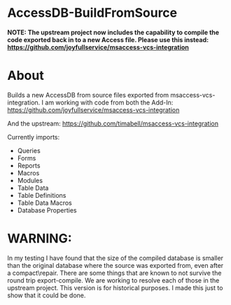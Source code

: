 AccessDB-BuildFromSource
========================

**NOTE: The upstream project now includes the capability to compile the code exported back in to a new Access file. Please use this instead: https://github.com/joyfullservice/msaccess-vcs-integration**

# About

 Builds a new AccessDB from source files exported from msaccess-vcs-integration. 
 I am working with code from both the Add-In: https://github.com/joyfullservice/msaccess-vcs-integration
 
 And the upstream: https://github.com/timabell/msaccess-vcs-integration
 
Currently imports:
 
* Queries
* Forms
* Reports
* Macros
* Modules
* Table Data
* Table Definitions
* Table Data Macros
* Database Properties

# WARNING:

  In my testing I have found that the size of the compiled database is smaller than the original database where the source was exported from, even after a compact\repair. There are some things that are known to not survive the round trip export-compile. We are working to resolve each of those in the upstream project. This version is for historical purposes. I made this just to show that it could be done.
